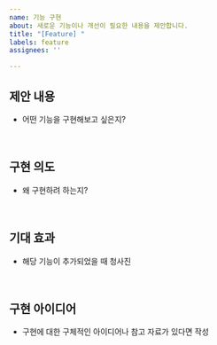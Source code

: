 ```yaml
---
name: 기능 구현
about: 새로운 기능이나 개선이 필요한 내용을 제안합니다.
title: "[Feature] "
labels: feature
assignees: ''

---
```


## 제안 내용
- 어떤 기능을 구현해보고 싶은지?


<br>

## 구현 의도
- 왜 구현하려 하는지?


<br>

## 기대 효과
- 해당 기능이 추가되었을 때 청사진


<br>

## 구현 아이디어
- 구현에 대한 구체적인 아이디어나 참고 자료가 있다면 작성

